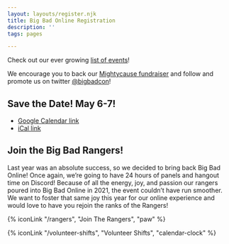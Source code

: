 ```yaml
---
layout: layouts/register.njk
title: Big Bad Online Registration
description: ''
tags: pages

---
```

Check out our ever growing [list of events](/events)!

We encourage you to back our [Mightycause fundraiser](https://www.mightycause.com/story/Bigbadonline2022) and follow and promote us on twitter [@bigbadcon](https://twitter.com/bigbadcon)!

## Save the Date! May 6-7!

* [Google Calendar link](http://www.google.com/calendar/event?action=TEMPLATE&dates=20211023T190000Z%2F20211024T190000Z&text=Big%20Bad%20Online%202021&location=Discord%20%26%20Twitch&details=Join%20us%20for%20Big%20Bad%20Online%202021!%20We%20will%20be%20gathering%20on%20Discord%20and%20a%20full%2024hrs%20of%20amazing%20speakers%2C%20game%20designers%20and%20industry%20professionals!)
* [iCal link](/static/ical/Big%20Bad%20Online%202021.ics)

## Join the Big Bad Rangers!

Last year was an absolute success, so we decided to bring back Big Bad Online! Once again, we’re going to have 24 hours of panels and hangout time on Discord! Because of all the energy, joy, and passion our rangers poured into Big Bad Online in 2021, the event couldn’t have run smoother. We want to foster that same joy this year for our online experience and would love to have you rejoin the ranks of the Rangers!

{% iconLink "/rangers", "Join The Rangers", "paw" %}

{% iconLink "/volunteer-shifts", "Volunteer Shifts", "calendar-clock" %}